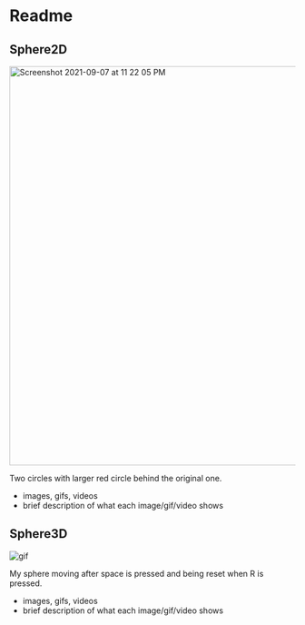 
# Readme

## Sphere2D

<img width="703" alt="Screenshot 2021-09-07 at 11 22 05 PM" src="https://user-images.githubusercontent.com/56316748/132745732-5b86ade9-dd53-4e2c-ab44-3dad66e1026e.png">

Two circles with larger red circle behind the original one. 

* images, gifs, videos
* brief description of what each image/gif/video shows

## Sphere3D

![gif](https://user-images.githubusercontent.com/56316748/132745581-eb2c8376-5e6a-495c-adbf-16fbb5919fff.gif)

My sphere moving after space is pressed and being reset when R is pressed. 

* images, gifs, videos
* brief description of what each image/gif/video shows
